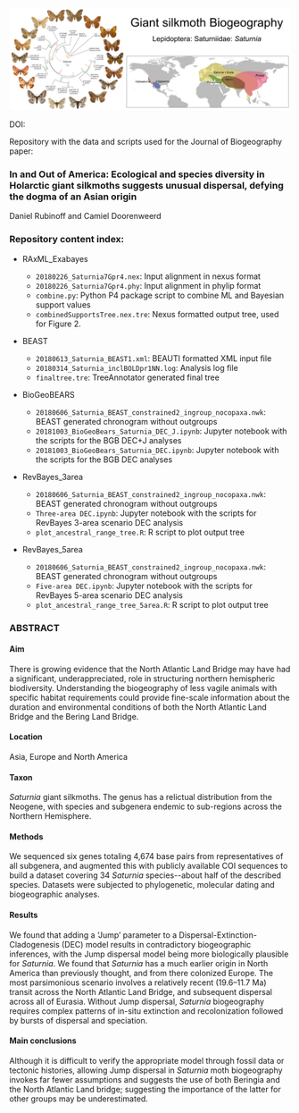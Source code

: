 ![Github Image](githubimg.png)

DOI: [](badgeimage.png)

Repository with the data and scripts used for the Journal of Biogeography paper:

### In and Out of America: Ecological and species diversity in Holarctic giant silkmoths suggests unusual dispersal, defying the dogma of an Asian origin

Daniel Rubinoff and Camiel Doorenweerd

### Repository content index:

- RAxML_Exabayes
    - `20180226_Saturnia7Gpr4.nex`:
    Input alignment in nexus format
    - `20180226_Saturnia7Gpr4.phy`:
    Input alignment in phylip format
    - `combine.py`:
    Python P4 package script to combine ML and Bayesian support values
    - `combinedSupportsTree.nex.tre`:
    Nexus formatted output tree, used for Figure 2.

- BEAST
    - `20180613_Saturnia_BEAST1.xml`:
    BEAUTI formatted XML input file
    - `20180314_Saturnia_inclBOLDpr1NN.log`:
    Analysis log file
    - `finaltree.tre`:
    TreeAnnotator generated final tree

- BioGeoBEARS
    - `20180606_Saturnia_BEAST_constrained2_ingroup_nocopaxa.nwk`:
    BEAST generated chronogram without outgroups
    - `20181003_BioGeoBears_Saturnia_DEC_J.ipynb`:
    Jupyter notebook with the scripts for the BGB DEC+J analyses
    - `20181003_BioGeoBears_Saturnia_DEC.ipynb`:
    Jupyter notebook with the scripts for the BGB DEC analyses

- RevBayes_3area
    - `20180606_Saturnia_BEAST_constrained2_ingroup_nocopaxa.nwk`:
    BEAST generated chronogram without outgroups
    - `Three-area DEC.ipynb`:
    Jupyter notebook with the scripts for RevBayes 3-area scenario DEC analysis
    - `plot_ancestral_range_tree.R`:
    R script to plot output tree

- RevBayes_5area
    - `20180606_Saturnia_BEAST_constrained2_ingroup_nocopaxa.nwk`:
    BEAST generated chronogram without outgroups
    - `Five-area DEC.ipynb`:
   Jupyter notebook with the scripts for RevBayes 5-area scenario DEC analysis
    - `plot_ancestral_range_tree_5area.R`:
    R script to plot output tree

### ABSTRACT

#### Aim
There is growing evidence that the North Atlantic Land Bridge may have had a significant, underappreciated, role in structuring northern hemispheric biodiversity. Understanding the biogeography of less vagile animals with specific habitat requirements could provide fine-scale information about the duration and environmental conditions of both the North Atlantic Land Bridge and the Bering Land Bridge.

#### Location
Asia, Europe and North America

#### Taxon
<i>Saturnia</i> giant silkmoths. The genus has a relictual distribution from the Neogene, with species and subgenera endemic to sub-regions across the Northern Hemisphere.

#### Methods
We sequenced six genes totaling 4,674 base pairs from representatives of all subgenera, and augmented this with publicly available COI sequences to build a dataset covering 34 <i>Saturnia</i> species--about half of the described species. Datasets were subjected to phylogenetic, molecular dating and biogeographic analyses.

#### Results
We found that adding a ‘Jump’ parameter to a Dispersal-Extinction-Cladogenesis (DEC) model results in contradictory biogeographic inferences, with the Jump dispersal model being more biologically plausible for <i>Saturnia</i>. We found that <i>Saturnia</i> has a much earlier origin in North America than previously thought, and from there colonized Europe. The most parsimonious scenario involves a relatively recent (19.6–11.7 Ma) transit across the North Atlantic Land Bridge, and subsequent dispersal across all of Eurasia. Without Jump dispersal, <i>Saturnia</i> biogeography requires complex patterns of in-situ extinction and recolonization followed by bursts of dispersal and speciation.

#### Main conclusions
Although it is difficult to verify the appropriate model through fossil data or tectonic histories, allowing Jump dispersal in <i>Saturnia</i> moth biogeography invokes far fewer assumptions and suggests the use of both Beringia and the North Atlantic Land bridge; suggesting the importance of the latter for other groups may be underestimated.